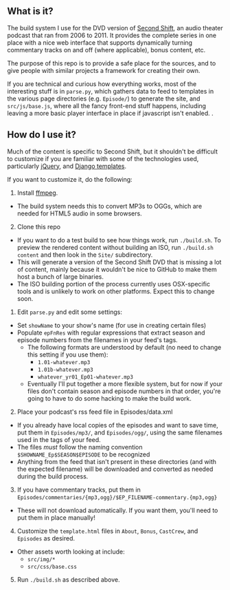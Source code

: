 ## What is it?
The build system I use for the DVD version of [Second Shift](http://www.secondshiftpodcast.com), an audio theater podcast that ran from 2006 to 2011. It provides the complete series in one place with a nice web interface that supports dynamically turning commentary tracks on and off (where applicable), bonus content, etc. 

The purpose of this repo is to provide a safe place for the sources, and to give people with similar projects a framework for creating their own. 

If you are technical and curious how everything works, most of the interesting stuff is in `parse.py`, which gathers data to feed to templates in the various page directories (e.g. `Episode/`) to generate the site, and `src/js/base.js`, where all the fancy front-end stuff happens, including leaving a more basic player interface in place if javascript isn't enabled. .

## How do I use it?
Much of the content is specific to Second Shift, but it shouldn't be difficult to customize if you are familiar with some of the technologies used, particularly [jQuery](http://api.jquery.com/), and [Django templates](http://django.readthedocs.org/en/latest/topics/templates.html). 

If you want to customize it, do the following:

1. Install [ffmpeg](http://ffmpeg.org). 
  * The build system needs this to convert MP3s to OGGs, which are needed for HTML5 audio in some browsers.
2. Clone this repo
  * If you want to do a test build to see how things work, run `./build.sh`. To preview the rendered content without building an ISO, run `./build.sh content` and then look in the `Site/` subdirectory.
  * This will generate a version of the Second Shift DVD that is missing a lot of content, mainly because it wouldn't be nice to GitHub to make them host a bunch of large binaries. 
  * The ISO building portion of the process currently uses OSX-specific tools and is unlikely to work on other platforms. Expect this to change soon. 
1. Edit `parse.py` and edit some settings:
  * Set `showName` to your show's name (for use in creating certain files)
  * Populate `epFnRes` with regular expressions that extract season and episode numbers from the filenames in your feed's <link> tags.  
    * The following formats are understood by default (no need to change this setting if you use them):
      * `1.01-whatever.mp3`
      * `1.01b-whatever.mp3`
      * `whatever_yr01_Ep01-whatever.mp3`
    * Eventually I'll put together a more flexible system, but for now if your files don't contain season and episode numbers in that order, you're going to have to do some hacking to make the build work.
2. Place your podcast's rss feed file in Episodes/data.xml 
  * If you already have local copies of the episodes and want to save time, put them in `Episodes/mp3/`, and `Episodes/ogg/`, using the same filenames used in the <link> tags of your feed. 
  * The files *must* follow the naming convention `$SHOWNAME_Ep$SEASON$EPISODE` to be recognized 
  * Anything from the feed that isn't present in these directories (and with the expected filename) will be downloaded and converted as needed during the build process.
3. If you have commentary tracks, put them in `Episodes/commentaries/{mp3,ogg}/$EP_FILENAME-commentary.{mp3,ogg}`
  * These will not download automatically. If you want them, you'll need to put them in place manually! 
4. Customize the `template.html` files in `About`, `Bonus`, `CastCrew`, and `Episodes` as desired.
  * Other assets worth looking at include:
    * `src/img/*`
    * `src/css/base.css`
5. Run `./build.sh` as described above.

